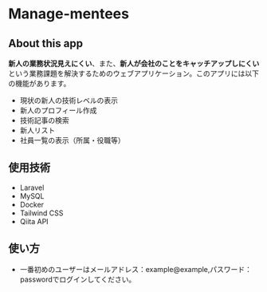 # **Manage-mentees**

## About this app

**新人の業務状況見えにくい**、また、**新人が会社のことをキャッチアップしにくい**という業務課題を解決するためのウェブアプリケーション。このアプリには以下の機能があります。

-   現状の新人の技術レベルの表示
-   新人のプロフィール作成
-   技術記事の検索
-   新人リスト
-   社員一覧の表示（所属・役職等）

## 使用技術

-   Laravel
-   MySQL
-   Docker
-   Tailwind CSS
-   Qiita API

## 使い方
- 一番初めのユーザーはメールアドレス：example@example,パスワード：passwordでログインしてください。
